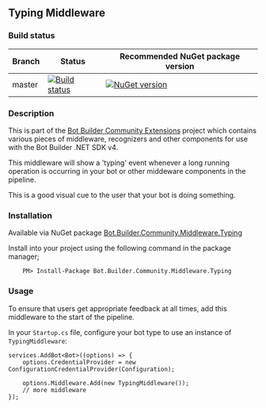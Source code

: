 ﻿## Typing Middleware
 
### Build status
| Branch | Status | Recommended NuGet package version |
| ------ | ------ | ------ |
| master | [![Build status](https://ci.appveyor.com/api/projects/status/b9123gl3kih8x9cb?svg=true)](https://ci.appveyor.com/project/garypretty/botbuilder-community) | [![NuGet version](https://img.shields.io/badge/NuGet-1.0.61-blue.svg)](https://www.nuget.org/packages/Bot.Builder.Community.Middleware.Typing/) |

### Description

This is part of the [Bot Builder Community Extensions](https://github.com/garypretty/botbuilder-community) project which contains various pieces of middleware, recognizers and other components for use with the Bot Builder .NET SDK v4.

This middleware will show a 'typing' event whenever a long running operation is occurring in your bot or other middeware components in the pipeline.

This is a good visual cue to the user that your bot is doing something.

### Installation

Available via NuGet package [Bot.Builder.Community.Middleware.Typing](https://www.nuget.org/packages/Bot.Builder.Community.Middleware.Typing/)

Install into your project using the following command in the package manager;
```
    PM> Install-Package Bot.Builder.Community.Middleware.Typing
```

### Usage

To ensure that users get appropriate feedback at all times, add this middleware to the start of the pipeline.

In your `Startup.cs` file, configure your bot type to use an instance of `TypingMiddleware`:

```
services.AddBot<Bot>((options) => {
    options.CredentialProvider = new ConfigurationCredentialProvider(Configuration);
                
    options.Middleware.Add(new TypingMiddleware());
    // more middleware
});
```
